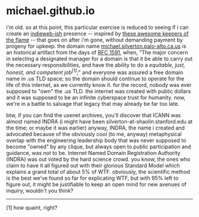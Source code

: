 michael.github.io
===================
i'm old. so at this point, this particular exercise is reduced to seeing if i can create an <a href="http://indiewebcamp.com/" target="_blank">indieweb-ish</a> presence -- inspired by <a href="http://indiewebcamp.com/projects#Jekyll" target="_blank">these awesome keepers of the flame</a> -- that goes on after i'm gone, without demanding payment by progeny for upkeep. the domain name <a href="http://michael.silverton.palo-alto.ca.us" target="_blank">michael.silverton.palo-alto.ca.us</a> is an historical artifact from the days of <a href="http://www.faqs.org/rfcs/rfc1591.html" target="_blank">RFC 1591</a>, when, "The major concern in selecting a designated manager for a domain is that it be able to carry out the necessary responsibilities, and have the ability to do a <em>equitable, just, honest, and competent job<sup>[1]</sup></em>;" and everyone was assured a free domain name in .us TLD space; so the domain should continue to operate for the life of this internet, as we currently know it. for the record, nobody was ever supposed to "own" the .us TLD. the internet was created with public dollars and it was supposed to be an infinite cyberspace trust for humanity. now, we're in a battle to salvage that legacy that may already be far too late.

btw, if you can find the usenet archives, you'll discover that ICANN was almost named INDRA (i might have been silverton-at-shaolin.stanford.edu at the time; or maybe it was earlier) anyway, INDRA, the name i created and advocated because of the obviously cool (to me, anyway) metaphysical overlap with the engineering leadership body that was never supposed to become "owned" by any clique, but always open to public participation and guidance, was not to be. Internet Named Domain Registration Authority (INDRA) was out voted by the hard science crowd. you know, the ones who claim to have it all figured out with their glorious Standard Model which explains a grand total of about 5% of WTF. obviously, the scientific method is the best we've found so far for explicating WTF, but with 95% left to figure out, it might be justifiable to keep an open mind for new avenues of inquiry, wouldn't you think?

<hr />
[1] how quaint, right?
